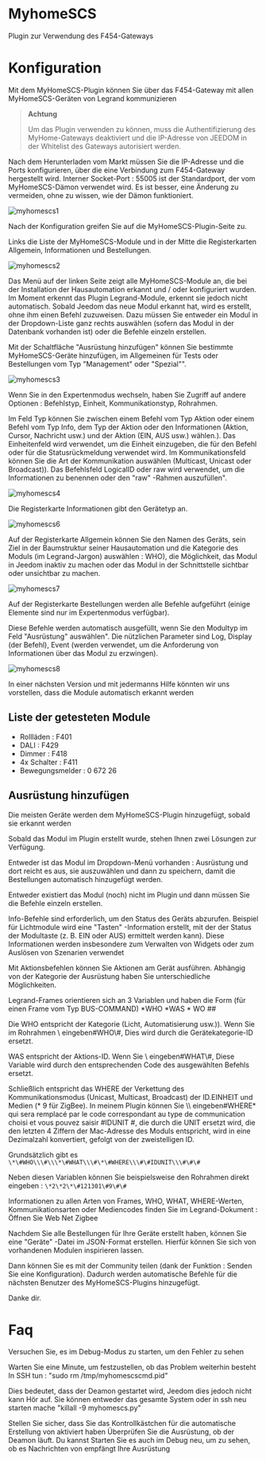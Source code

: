 # MyhomeSCS 

Plugin zur Verwendung des F454-Gateways

# Konfiguration 

Mit dem MyHomeSCS-Plugin können Sie über das F454-Gateway mit allen MyHomeSCS-Geräten von Legrand kommunizieren

>**Achtung**
>
>Um das Plugin verwenden zu können, muss die Authentifizierung des MyHome-Gateways deaktiviert und die IP-Adresse von JEEDOM in der Whitelist des Gateways autorisiert werden.

Nach dem Herunterladen vom Markt müssen Sie die IP-Adresse und die Ports konfigurieren, über die eine Verbindung zum F454-Gateway hergestellt wird. Interner Socket-Port : 55005 ist der Standardport, der vom MyHomeSCS-Dämon verwendet wird. Es ist besser, eine Änderung zu vermeiden, ohne zu wissen, wie der Dämon funktioniert.

![myhomescs1](../images/myhomescs1.png)

Nach der Konfiguration greifen Sie auf die MyHomeSCS-Plugin-Seite zu.

Links die Liste der MyHomeSCS-Module und in der Mitte die Registerkarten Allgemein, Informationen und Bestellungen.

![myhomescs2](../images/myhomescs2.png)

Das Menü auf der linken Seite zeigt alle MyHomeSCS-Module an, die bei der Installation der Hausautomation erkannt und / oder konfiguriert wurden. Im Moment erkennt das Plugin Legrand-Module, erkennt sie jedoch nicht automatisch. Sobald Jeedom das neue Modul erkannt hat, wird es erstellt, ohne ihm einen Befehl zuzuweisen. Dazu müssen Sie entweder ein Modul in der Dropdown-Liste ganz rechts auswählen (sofern das Modul in der Datenbank vorhanden ist) oder die Befehle einzeln erstellen.

Mit der Schaltfläche "Ausrüstung hinzufügen" können Sie bestimmte MyHomeSCS-Geräte hinzufügen, im Allgemeinen für Tests oder Bestellungen vom Typ "Management" oder "Spezial"".

![myhomescs3](../images/myhomescs3.png)

Wenn Sie in den Expertenmodus wechseln, haben Sie Zugriff auf andere Optionen : Befehlstyp, Einheit, Kommunikationstyp, Rohrahmen.

Im Feld Typ können Sie zwischen einem Befehl vom Typ Aktion oder einem Befehl vom Typ Info, dem Typ der Aktion oder den Informationen (Aktion, Cursor, Nachricht usw.) und der Aktion (EIN, AUS usw.) wählen.). Das Einheitenfeld wird verwendet, um die Einheit einzugeben, die für den Befehl oder für die Statusrückmeldung verwendet wird. Im Kommunikationsfeld können Sie die Art der Kommunikation auswählen (Multicast, Unicast oder Broadcast)). Das Befehlsfeld LogicalID oder raw wird verwendet, um die Informationen zu benennen oder den "raw" -Rahmen auszufüllen".

![myhomescs4](../images/myhomescs4.png)

Die Registerkarte Informationen gibt den Gerätetyp an.

![myhomescs6](../images/myhomescs6.png)

Auf der Registerkarte Allgemein können Sie den Namen des Geräts, sein Ziel in der Baumstruktur seiner Hausautomation und die Kategorie des Moduls (im Legrand-Jargon) auswählen : WHO), die Möglichkeit, das Modul in Jeedom inaktiv zu machen oder das Modul in der Schnittstelle sichtbar oder unsichtbar zu machen.

![myhomescs7](../images/myhomescs7.png)

Auf der Registerkarte Bestellungen werden alle Befehle aufgeführt (einige Elemente sind nur im Expertenmodus verfügbar).

Diese Befehle werden automatisch ausgefüllt, wenn Sie den Modultyp im Feld "Ausrüstung" auswählen". Die nützlichen Parameter sind Log, Display (der Befehl), Event (werden verwendet, um die Anforderung von Informationen über das Modul zu erzwingen).

![myhomescs8](../images/myhomescs8.png)

In einer nächsten Version und mit jedermanns Hilfe könnten wir uns vorstellen, dass die Module automatisch erkannt werden

## Liste der getesteten Module 

- Rollläden : F401
- DALI : F429
- Dimmer : F418
- 4x Schalter : F411
- Bewegungsmelder : 0 672 26

## Ausrüstung hinzufügen 

Die meisten Geräte werden dem MyHomeSCS-Plugin hinzugefügt, sobald sie erkannt werden

Sobald das Modul im Plugin erstellt wurde, stehen Ihnen zwei Lösungen zur Verfügung.

Entweder ist das Modul im Dropdown-Menü vorhanden : Ausrüstung und dort reicht es aus, sie auszuwählen und dann zu speichern, damit die Bestellungen automatisch hinzugefügt werden.

Entweder existiert das Modul (noch) nicht im Plugin und dann müssen Sie die Befehle einzeln erstellen.

Info-Befehle sind erforderlich, um den Status des Geräts abzurufen. Beispiel für Lichtmodule wird eine "Tasten" -Information erstellt, mit der der Status der Modultaste (z. B. EIN oder AUS) ermittelt werden kann). Diese Informationen werden insbesondere zum Verwalten von Widgets oder zum Auslösen von Szenarien verwendet

Mit Aktionsbefehlen können Sie Aktionen am Gerät ausführen. Abhängig von der Kategorie der Ausrüstung haben Sie unterschiedliche Möglichkeiten.

Legrand-Frames orientieren sich an 3 Variablen und haben die Form (für einen Frame vom Typ BUS-COMMAND) \*WHO \*WAS \* WO \#\#

Die WHO entspricht der Kategorie (Licht, Automatisierung usw.)). Wenn Sie im Rohrahmen \ eingeben#WHO\\\#, Dies wird durch die Gerätekategorie-ID ersetzt.

WAS entspricht der Aktions-ID. Wenn Sie \ eingeben#WHAT\\\#, Diese Variable wird durch den entsprechenden Code des ausgewählten Befehls ersetzt.

Schließlich entspricht das WHERE der Verkettung des Kommunikationsmodus (Unicast, Multicast, Broadcast) der ID.EINHEIT und Medien (* 9 für ZigBee). In meinem Plugin können Sie \\\ eingeben#WHERE* qui sera remplacé par le code correspondant au type de communication choisi et vous pouvez saisir \#IDUNIT \#, die durch die UNIT ersetzt wird, die den letzten 4 Ziffern der Mac-Adresse des Moduls entspricht, wird in eine Dezimalzahl konvertiert, gefolgt von der zweistelligen ID.

Grundsätzlich gibt es ``\*\#WHO\\\#\\\*\#WHAT\\\#\*\#WHERE\\\#\#IDUNIT\\\#\#\#``

Neben diesen Variablen können Sie beispielsweise den Rohrahmen direkt eingeben : ``\*2\*2\*\#121301\#9\#\#``

Informationen zu allen Arten von Frames, WHO, WHAT, WHERE-Werten, Kommunikationsarten oder Mediencodes finden Sie im Legrand-Dokument : Öffnen Sie Web Net Zigbee

Nachdem Sie alle Bestellungen für Ihre Geräte erstellt haben, können Sie eine "Geräte" -Datei im JSON-Format erstellen. Hierfür können Sie sich von vorhandenen Modulen inspirieren lassen.

Dann können Sie es mit der Community teilen (dank der Funktion : Senden Sie eine Konfiguration). Dadurch werden automatische Befehle für die nächsten Benutzer des MyHomeSCS-Plugins hinzugefügt.

Danke dir.

# Faq 

Versuchen Sie, es im Debug-Modus zu starten, um den Fehler zu sehen

Warten Sie eine Minute, um festzustellen, ob das Problem weiterhin besteht
In SSH tun : "sudo rm /tmp/myhomescscmd.pid"

Dies bedeutet, dass der Deamon gestartet wird, Jeedom dies jedoch nicht kann
Hör auf. Sie können entweder das gesamte System oder in ssh neu starten
mache "killall -9 myhomescs.py"

Stellen Sie sicher, dass Sie das Kontrollkästchen für die automatische Erstellung von aktiviert haben
Überprüfen Sie die Ausrüstung, ob der Deamon läuft. Du kannst
Starten Sie es auch im Debug neu, um zu sehen, ob es Nachrichten von empfängt
Ihre Ausrüstung
